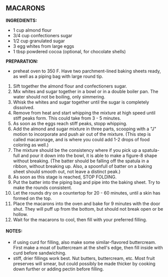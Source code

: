 ## MACARONS

**INGREDIENTS:** 

* 1 cup almond flour
* 3/4 cup confectioners sugar
* 1/2 cup granulated sugar
* 3 egg whites from large eggs
* 1 tbsp powdered cocoa (optional, for chocolate shells)
 
**PREPARATION:**

* preheat oven to 350 F.  Have two parchment-lined baking sheets ready, as well as a piping bag with large round tip.

1. Sift together the almond flour and confectioners sugar.
2. Mix whites and sugar together in a bowl or in a double boiler pan. The water should not be boiling, only simmering.
3. Whisk the whites and sugar together until the sugar is completely dissolved.
4. Remove from heat and start whipping the mixture at high speed until stiff peaks form.  This could take from 3 - 5 minutes.
5. As soon as the eggs reach stiff peaks, stopp whipping.  
6. Add the almond and sugar mixture in three parts, scooping with a "J" motion to incorporate and push air out of the mixture.
(This step is called macaronage, and is where you could add 1-2 drops of food coloring as well.)
7. The mixture should be the consistency where if you pick up a spatula-full and pour it down into the bowl, it is able to make a figure-8 shape without breaking.
(The batter should be falling off the spatula in a ribbon, without breaking up.  Also, a spoonfull of batter on a baking sheet should smooth out, not leave a distinct peak.)
8. As soon as this stage is reached, STOP FOLDING.
9. Put the batter into the piping bag and pipe into the baking sheet.  Try to make the rounds consistent.
10. Let the rounds dry on a countertop for 20 - 60 minutes, until a skin has formed on the top.
11. Place the macarons into the oven and bake for 9 minutes with the door shut.  They will puff up from the bottom, but should not break open or be hollow.
12. Wait for the macarons to cool, then fill with your preferred filling.

#### NOTES:
* if using curd for filling, also make some similar-flavored buttercream.  First make a moat of buttercream at the shell's edge, then fill inside with curd before sandwiching.
* stiff, drier fillings work best.  Nut butters, buttercream, etc.  Most fruit preserves will smear, but could possibly be made thicker by cooking down further or adding pectin before filling.
